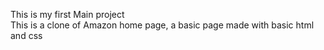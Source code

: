This is my first Main project
<br>
This is a clone of Amazon home page, a basic page made with basic html and css